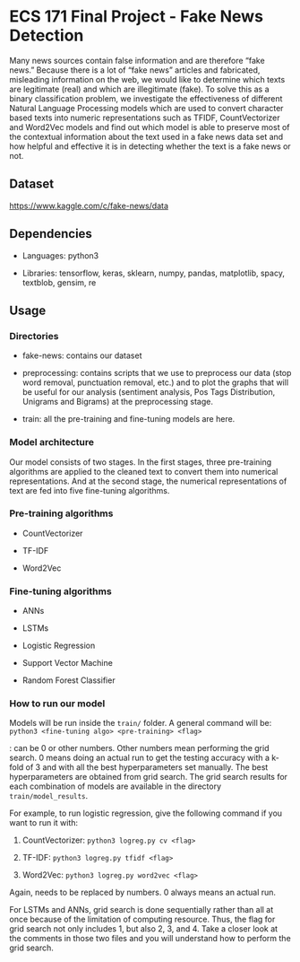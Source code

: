 # ECS 171 Final Project - Fake News Detection

Many news sources contain false information and are therefore “fake news.” 
Because there is a lot of “fake news” articles and fabricated,
misleading information on the web, we would like to determine which texts are
legitimate (real) and which are illegitimate (fake). To solve this as a binary 
classification problem, we investigate the effectiveness of different Natural 
Language Processing models which are used to convert character based texts into 
numeric representations such as TFIDF, CountVectorizer and Word2Vec models and 
find out which model is able to preserve most of the contextual information 
about the text used in a fake news data set and how helpful and effective it is 
in detecting whether the text is a fake news or not.


## Dataset
https://www.kaggle.com/c/fake-news/data

## Dependencies

* Languages: python3

* Libraries: tensorflow, keras, sklearn, numpy, pandas, matplotlib, spacy,
textblob, gensim, re

## Usage

### Directories

* fake-news: contains our dataset

* preprocessing: contains scripts that we use to preprocess our data (stop
word removal, punctuation removal, etc.) and to plot the graphs that will be
useful for our analysis (sentiment analysis, Pos Tags Distribution, Unigrams and Bigrams) at the preprocessing
stage.

* train: all the pre-training and fine-tuning models are here.

### Model architecture

Our model consists of two stages. In the first stages, three 
pre-training algorithms are applied to the cleaned text to convert them into
numerical representations. And at the second stage, the numerical 
representations of text are fed into five fine-tuning algorithms.

### Pre-training algorithms

* CountVectorizer

* TF-IDF

* Word2Vec

### Fine-tuning algorithms

* ANNs

* LSTMs

* Logistic Regression

* Support Vector Machine

* Random Forest Classifier

### How to run our model

Models will be run inside the `train/` folder.
A general command will be: `python3 <fine-tuning algo> <pre-training> <flag>`

<flag>: can be 0 or other numbers. Other numbers mean performing the 
grid search. 0 means doing an actual run to get the testing accuracy with
a k-fold of 3 and with all the best hyperparameters set manually. 
The best hyperparameters are obtained from grid search.
The grid search results for each combination of models are available
in the directory `train/model_results`.

For example, to run logistic regression, give the following command if you
want to run it with:
1. CountVectorizer: `python3 logreg.py cv <flag>`

2. TF-IDF: `python3 logreg.py tfidf <flag>`

3. Word2Vec: `python3 logreg.py word2vec <flag>`

Again, <flag> needs to be replaced by numbers. 0 always means an actual run.

For LSTMs and ANNs, grid search is done sequentially rather than all at once
because of the limitation of computing resource. Thus, the flag for grid search
not only includes 1, but also 2, 3, and 4. Take a closer look at the comments
in those two files and you will understand how to perform the grid search.


